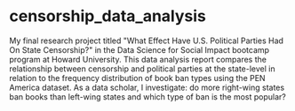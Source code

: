# censorship_data_analysis
My final research project titled "What Effect Have U.S. Political Parties Had On State Censorship?" in the Data Science for Social Impact bootcamp program at Howard University. This data analysis report compares the relationship between censorship and political parties at the state-level in relation to the frequency distribution of book ban types using the PEN America dataset. As a data scholar, I investigate: do more right-wing states ban books than left-wing states and which type of ban is the most popular?
